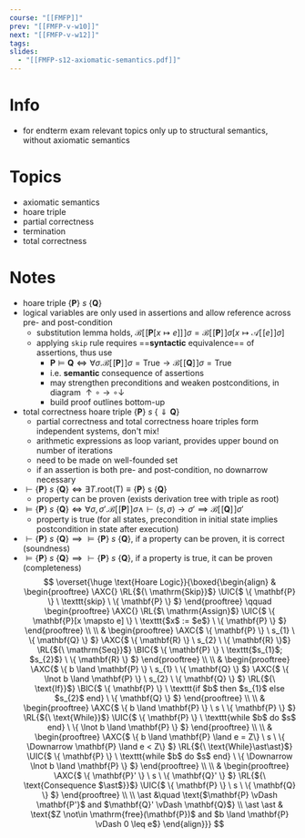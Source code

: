 ```yaml
---
course: "[[FMFP]]"
prev: "[[FMFP-v-w10]]"
next: "[[FMFP-v-w12]]"
tags:
slides:
  - "[[FMFP-s12-axiomatic-semantics.pdf]]"
---
```



# Info
- for endterm exam relevant topics only up to structural semantics, without axiomatic semantics

# Topics
- axiomatic semantics
- hoare triple
- partial correctness
- termination
- total correctness

# Notes
- hoare triple $\{  \mathbf{P} \} \ s \ \{  \mathbf{Q} \}$
- logical variables are only used in assertions and allow reference across pre- and post-condition
    - substitution lemma holds, $\mathcal{B}[\![\mathbf{P}[x \mapsto e]]\!]\sigma = \mathcal{B}[\![\mathbf{P}]\!]\sigma[x \mapsto \mathcal{A}[\![e]\!]\sigma]$
    - applying $\texttt{skip}$ rule requires ==**syntactic** equivalence== of assertions, thus use
        - $\mathbf{P} \vDash \mathbf{Q} \iff \forall \sigma.\mathcal{B}[\![\mathbf{P}]\!]\sigma= \mathrm{True} \to \mathcal{B}[\![\mathbf{Q}]\!]\sigma = \mathrm{True}$
        - i.e. **semantic** consequence of assertions
        - may strengthen preconditions and weaken postconditions, in diagram $\uparrow \circ \rightarrow \circ \downarrow$
        - build proof outlines bottom-up
- total correctness hoare triple $\{  \mathbf{P} \} \ s \ \{ \Downarrow  \mathbf{ Q}\}$
    - partial correctness and total correctness hoare triples form independent systems, don't mix!
    - arithmetic expressions as loop variant, provides upper bound on number of iterations
    - need to be made on well-founded set
    - if an assertion is both pre- and post-condition, no downarrow necessary
- $\vdash \{  \mathbf{P} \}\ s \ \{ \mathbf{Q} \} \iff \exists T.\mathrm{root(T) \equiv \{  \mathbf{P} \}\ s \ \{ \mathbf{Q} \}}$
    - property can be proven (exists derivation tree with triple as root)
- $\vDash \{  \mathbf{P} \}\ s \ \{ \mathbf{Q} \} \iff \forall \sigma, \sigma'. \mathcal{B}[\![\mathbf{P}]\!]\sigma \land \vdash \langle s, \sigma \rangle \to \sigma' \implies \mathcal{B}[\![\mathbf{Q}]\!]\sigma'$
    - property is true (for all states, precondition in initial state implies postcondition in state after execution)
- $\vdash \{  \mathbf{P} \}\ s \ \{ \mathbf{Q} \} \implies \vDash \{  \mathbf{P} \}\ s \ \{ \mathbf{Q} \}$, if a property can be proven, it is correct (soundness)
- $\vDash \{  \mathbf{P} \}\ s \ \{ \mathbf{Q} \} \implies \vdash \{  \mathbf{P} \}\ s \ \{ \mathbf{Q} \}$, if a property is true, it can be proven (completeness)
$$
\overset{\huge \text{Hoare Logic}}{\boxed{\begin{align}
&
\begin{prooftree}
\AXC{}
\RL{${\ \mathrm{Skip}}$}
\UIC{$ \{ \mathbf{P} \} \ \texttt{skip} \ \{ \mathbf{P} \} $}
\end{prooftree}
\qquad \begin{prooftree}
\AXC{}
\RL{$\ \mathrm{Assign}$}
\UIC{$ \{ \mathbf{P}[x \mapsto e] \} \ \texttt{$x$ := $e$} \ \{ \mathbf{P} \} $}
\end{prooftree}
\\ \\
&
\begin{prooftree}
\AXC{$ \{ \mathbf{P} \} \ s_{1} \ \{ \mathbf{Q} \} $}
\AXC{$ \{ \mathbf{R} \} \ s_{2} \ \{ \mathbf{R} \}$}
\RL{${\ \mathrm{Seq}}$}
\BIC{$ \{ \mathbf{P} \} \ \texttt{$s_{1}$; $s_{2}$} \ \{ \mathbf{R} \} $}
\end{prooftree}
\\ \\
&
\begin{prooftree}
\AXC{$ \{ b \land \mathbf{P} \} \ s_{1} \ \{ \mathbf{Q} \} $}
\AXC{$ \{ \lnot b \land \mathbf{P} \} \ s_{2} \ \{ \mathbf{Q} \} $}
\RL{${\ \text{If}}$}
\BIC{$ \{ \mathbf{P} \} \ \texttt{if $b$ then $s_{1}$ else $s_{2}$ end} \ \{ \mathbf{Q} \} $}
\end{prooftree}
\\ \\
&
\begin{prooftree}
\AXC{$ \{ b \land \mathbf{P} \} \ s \ \{ \mathbf{P} \} $}
\RL{${\ \text{While}}$}
\UIC{$ \{ \mathbf{P} \} \ \texttt{while $b$ do $s$ end} \ \{ \lnot b \land \mathbf{P} \} $}
\end{prooftree}
\\ \\
&
\begin{prooftree}
\AXC{$ \{ b \land \mathbf{P} \land e = Z\} \ s \ \{ \Downarrow \mathbf{P} \land e < Z\} $}
\RL{${\ \text{While}\ast\ast}$}
\UIC{$ \{ \mathbf{P} \} \ \texttt{while $b$ do $s$ end} \ \{ \Downarrow \lnot b \land \mathbf{P} \} $}
\end{prooftree}
\\ \\
&
\begin{prooftree}
\AXC{$ \{ \mathbf{P}' \} \ s \ \{ \mathbf{Q}' \} $}
\RL{${\ \text{Consequence $\ast$}}$}
\UIC{$ \{ \mathbf{P} \} \ s \ \{ \mathbf{Q} \} $}
\end{prooftree}
\\ \\
\ast &\quad \text{$\mathbf{P} \vDash \mathbf{P'}$ and $\mathbf{Q}' \vDash \mathbf{Q}$} \\
\ast \ast & \text{$Z \not\in \mathrm{free}(\mathbf{P})$ and $b \land \mathbf{P} \vDash 0 \leq e$}
\end{align}}}
$$
